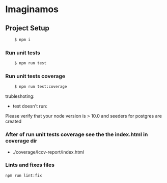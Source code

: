 # Imaginamos

## Project Setup

```bash
    $ npm i 
```

### Run unit tests

```bash 
    $ npm run test
```

### Run unit tests coverage

```bash 
    $ npm run test:coverage
```

trubleshoting: 

* test doesn't run: 

Please verify that your node version is > 10.0 and seeders for postgres are created 

### After of run unit tests coverage see the the index.html in coverage dir

* ./coverage/Icov-report/index.html

### Lints and fixes files
```
npm run lint:fix
```



